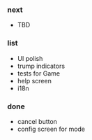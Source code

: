 
### next

* TBD

### list

* UI polish 
* trump indicators
* tests for Game
* help screen
* i18n 

### done

* cancel button
* config screen for mode
